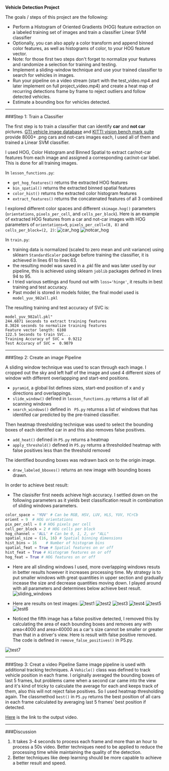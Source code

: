 **Vehicle Detection Project**

The goals / steps of this project are the following:

* Perform a Histogram of Oriented Gradients (HOG) feature extraction on a labeled training set of images and train a classifier Linear SVM classifier
* Optionally, you can also apply a color transform and append binned color features, as well as histograms of color, to your HOG feature vector. 
* Note: for those first two steps don't forget to normalize your features and randomize a selection for training and testing.
* Implement a sliding-window technique and use your trained classifier to search for vehicles in images.
* Run your pipeline on a video stream (start with the test_video.mp4 and later implement on full project_video.mp4) and create a heat map of recurring detections frame by frame to reject outliers and follow detected vehicles.
* Estimate a bounding box for vehicles detected.

---
###Step 1: Train a Classifier

The first step is to train a classifier that can identify **car** and **not car** pictures. [GTI vehicle image database](http://www.gti.ssr.upm.es/data/Vehicle_database.html) and [KITTI vision bench mark suite](http://www.cvlibs.net/datasets/kitti/) provide 8000+ .png cars and not-cars images each, I used all of them and trained a Linear SVM classifier.

I used HOG, Color Histogram and Binned Spatial to extract car/not-car features from each image and assigned a corresponding car/not-car label. This is done for all training images.

In `lesson_functions.py`:
* `get_hog_features()` returns the extracted HOG features
* `bin_spatial()` returns the extracted binned spatial features
* `color_hist()` returns the extracted color histogram features
* `extract_features()` returns the concatenated features of all 3 combined

I explored different color spaces and different `skimage.hog()` parameters (`orientations`, `pixels_per_cell`, and `cells_per_block`). Here is an example of extracted HOG features from a car and not-car images with HOG parameters of `orientations=9`, `pixels_per_cell=(8, 8)` and `cells_per_block=(2, 2)`:
![car_hog](./output_images/car_hog.png)
![notcar_hog](./output_images/notcar_hog.png)


In `train.py`:
* training data is normalized (scaled to zero mean and unit variance) using sklearn `StandardScaler` package before training the classifier, it is achieved in lines 61 to lines 63.
* the resulting model was saved in a .pkl file and was later used by our pipeline, this is achieved using sklearn `joblib` packages defined in lines 94 to 95.
* I tried various settings and found out with `loss='hinge'`, it results in best training and test accuracy.
* Past model is stored in models folder, the final model used is `model_yuv_982all.pkl`

The resulting training and test accuracy of SVC is:
```
model_yuv_982all.pkl"
244.6871 seconds to extract training features
8.3024 seconds to normalize training features
Feature vector length: 6108
122.5 Seconds to train SVC...
Training Accuracy of SVC =  0.9212
Test Accuracy of SVC =  0.9079
```

---
###Step 2: Create an image Pipeline

A sliding window technique was used to scan through each image. I cropped out the sky and left half of the image and used 4 different sizes of window with different overlappping and start-end positions.
* `pyramid`, a global list defines sizes, start-end position of x and y directions and overlappings.
* `slide_window()` defined in `lesson_functions.py` returns a list of all scanning windows
* `search_windows()` defined in `
P5.py` returnss a list of windows that has identifed car predicted by the pre-trained classifier.

Then heatmap thresholding technique was used to select the bounding boxes of each identifed car in and this also removes false positives. 
* `add_heat()` defined in `P5.py` returns a heatmap
* `apply_threshold()` defined in `P5.py` returns a thresholded heatmap with false positives less than the threshold removed

The identified bounding boxes was redrawn back on to the origin image.
* `draw_labeled_bboxes()` returns an new image with bounding boxes drawn.

In order to achieve best result:

* The clasisifer first needs achieve high accuracy. I settled down on the following parameters as it yields best classification result in combination of sliding windows parameters.
```python
color_space = 'YUV' # Can be RGB, HSV, LUV, HLS, YUV, YCrCb
orient = 9  # HOG orientations
pix_per_cell = 8 # HOG pixels per cell
cell_per_block = 2 # HOG cells per block
hog_channel = 'ALL' # Can be 0, 1, 2, or "ALL"
spatial_size = (16, 16) # Spatial binning dimensions
hist_bins = 16    # Number of histogram bins
spatial_feat = True # Spatial features on or off
hist_feat = True # Histogram features on or off
hog_feat = True # HOG features on or off
```
* Here are all slinding windows I used, more overlapping windows resuts in better results however it increases processing time. My strategy is to put smaller windows with great quantities in upper section and gradually incease the size and decrease quantities moving down. I played around with all parameters and determines below achieve best result. 
![sliding_windows](./output_images/sliding_windows.png) 

* Here are results on test images:
![test1](./output_images/test1.png)
![test2](./output_images/test2.png)
![test3](./output_images/test3.png)
![test4](./output_images/test4.png)
![test5](./output_images/test5.png)
![test6](./output_images/test6.png)

* Noticed the fifth image has a false positive detected, I removed this by calculating the area of each bounding boxes and removes any with area<4000 and area>40000 as a car's size cannot be smaller or greater than that in a driver's view. Here is result with false positive removed. The code is defined in `remove_false_positives()` in P5.py.

![test7](./output_images/test7.png)

---
###Step 3: Creat a video Pipeline
Same image pipeline is used with additional tracking techniques. A `Vehicle()` class was defined to track vehicle position in each frame. I originally averaged the bounding boxes of last 5 frames, but problems came when a second car came into the view and it's kind of tricky to calculate the average for each and keeps track of them, also this will not reject false positives. So I used heatmap thresholding again. The classmethod `best()` in `P5.py` returns the best position of all cars in each frame calculated by averaging last 5 frames' best position if detected. 

[Here](https://youtu.be/IdfRqx4WMvA) is the link to the output video.


---

###Discussion
1. It takes 3-4 seconds to process each frame and more than an hour to process a 50s video. Better techniques need to be applied to reduce the processing time while maintaining the quality of the detection.
2. Better techniques like deep learning should be more capable to achieve a better result and speed.


